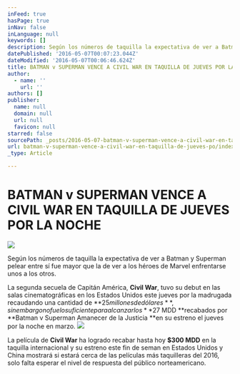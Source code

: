 ```yaml
---
inFeed: true
hasPage: true
inNav: false
inLanguage: null
keywords: []
description: Según los números de taquilla la expectativa de ver a Batman y Superman pelear entre sí fue mayor que la de ver a los héroes de Marvel enfrentarse unos a los otros.
datePublished: '2016-05-07T00:07:23.044Z'
dateModified: '2016-05-07T00:06:46.624Z'
title: BATMAN v SUPERMAN VENCE A CIVIL WAR EN TAQUILLA DE JUEVES POR LA NOCHE
author:
  - name: ''
    url: ''
authors: []
publisher:
  name: null
  domain: null
  url: null
  favicon: null
starred: false
sourcePath: _posts/2016-05-07-batman-v-superman-vence-a-civil-war-en-taquilla-de-jueves-po.md
url: batman-v-superman-vence-a-civil-war-en-taquilla-de-jueves-po/index.html
_type: Article

---
```

# BATMAN v SUPERMAN VENCE A CIVIL WAR EN TAQUILLA DE JUEVES POR LA NOCHE
![](https://the-grid-user-content.s3-us-west-2.amazonaws.com/f60799c7-2096-43a0-99fc-2b70fc9b7ed7.jpg)

Según los números de taquilla la expectativa de ver a Batman y Superman pelear entre sí fue mayor que la de ver a los héroes de Marvel enfrentarse unos a los otros.

La segunda secuela de Capitán América, **Civil War**, tuvo su debut en las salas cinematográficas en los Estados Unidos este jueves por la madrugada recaudando una cantidad de **$25 millones de dólares**, sin embargo no fue lo suficiente para alcanzar los **$27 MDD **recabados por **Batman v Superman Amanecer de la Justicia **en su estreno el jueves por la noche en marzo. ![](https://the-grid-user-content.s3-us-west-2.amazonaws.com/97cc3845-edb8-4e90-bc01-066965d39501.jpg)

La película de **Civil War** ha logrado recabar hasta hoy  **$300 MDD** en la taquilla internacional y su estreno este fin de seman en Estados Unidos y China mostrará si estará cerca de las películas más taquilleras del 2016, solo falta esperar el nivel de respuesta del público norteamericano.